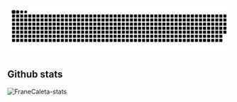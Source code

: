<picture>
  <source media="(prefers-color-scheme: dark)" srcset="https://raw.githubusercontent.com/franecaleta/franecaleta/output/github-contribution-grid-snake-dark.svg">
  <source media="(prefers-color-scheme: light)" srcset="https://raw.githubusercontent.com/franecaleta/franecaleta/output/github-contribution-grid-snake.svg">
  <img alt="github contribution grid snake animation" src="https://raw.githubusercontent.com/franecaleta/franecaleta/output/github-contribution-grid-snake.svg">
</picture>

## Github stats
<img src="https://github-readme-streak-stats.herokuapp.com?user=FraneCaleta&theme=tokyonight" alt="FraneCaleta-stats" />
